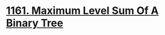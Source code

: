 # [1161. Maximum Level Sum Of A Binary Tree](https://leetcode.com/problems/maximum-level-sum-of-a-binary-tree)
